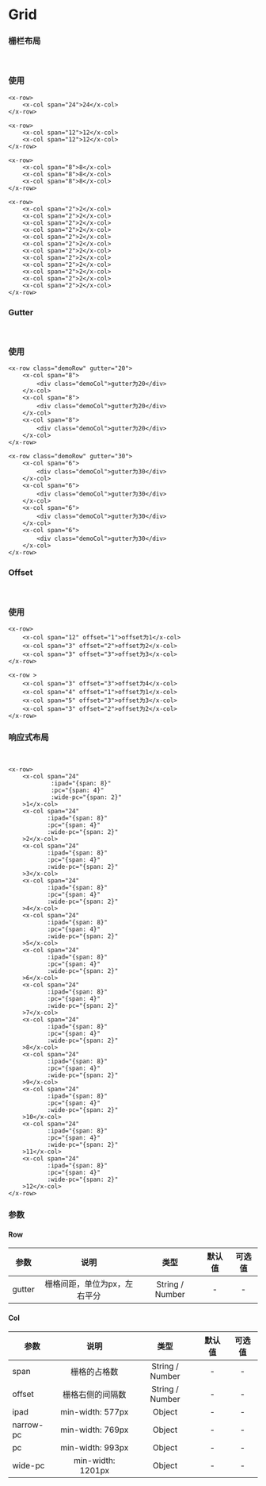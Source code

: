 # Grid

### 栅栏布局
<br>
<grid-demo-1></grid-demo-1>

### 使用
``` vue
<x-row>
    <x-col span="24">24</x-col>
</x-row>

<x-row>
    <x-col span="12">12</x-col>
    <x-col span="12">12</x-col>
</x-row>

<x-row>
    <x-col span="8">8</x-col>
    <x-col span="8">8</x-col>
    <x-col span="8">8</x-col>
</x-row>

<x-row>
    <x-col span="2">2</x-col>
    <x-col span="2">2</x-col>
    <x-col span="2">2</x-col>
    <x-col span="2">2</x-col>
    <x-col span="2">2</x-col>
    <x-col span="2">2</x-col>
    <x-col span="2">2</x-col>
    <x-col span="2">2</x-col>
    <x-col span="2">2</x-col>
    <x-col span="2">2</x-col>
    <x-col span="2">2</x-col>
    <x-col span="2">2</x-col>
</x-row>
```


### Gutter
<br>
<grid-demo-2></grid-demo-2>

### 使用
``` vue
<x-row class="demoRow" gutter="20">
    <x-col span="8">
        <div class="demoCol">gutter为20</div>
    </x-col>
    <x-col span="8">
        <div class="demoCol">gutter为20</div>
    </x-col>
    <x-col span="8">
        <div class="demoCol">gutter为20</div>
    </x-col>
</x-row>

<x-row class="demoRow" gutter="30">
    <x-col span="6">
        <div class="demoCol">gutter为30</div>
    </x-col>
    <x-col span="6">
        <div class="demoCol">gutter为30</div>
    </x-col>
    <x-col span="6">
        <div class="demoCol">gutter为30</div>
    </x-col>
    <x-col span="6">
        <div class="demoCol">gutter为30</div>
    </x-col>
</x-row>
```

### Offset
<br>
<grid-demo-3></grid-demo-3>

### 使用
``` vue
<x-row>
    <x-col span="12" offset="1">offset为1</x-col>
    <x-col span="3" offset="2">offset为2</x-col>
    <x-col span="3" offset="3">offset为3</x-col>
</x-row>

<x-row >
    <x-col span="3" offset="3">offset为4</x-col>
    <x-col span="4" offset="1">offset为1</x-col>
    <x-col span="5" offset="3">offset为3</x-col>
    <x-col span="3" offset="2">offset为2</x-col>
</x-row>
```

### 响应式布局
<br>
<grid-demo-4></grid-demo-4>

``` vue
<x-row>
    <x-col span="24"
            :ipad="{span: 8}"
            :pc="{span: 4}"
            :wide-pc="{span: 2}"
    >1</x-col>
    <x-col span="24"
           :ipad="{span: 8}"
           :pc="{span: 4}"
           :wide-pc="{span: 2}"
    >2</x-col>
    <x-col span="24"
           :ipad="{span: 8}"
           :pc="{span: 4}"
           :wide-pc="{span: 2}"
    >3</x-col>
    <x-col span="24"
           :ipad="{span: 8}"
           :pc="{span: 4}"
           :wide-pc="{span: 2}"
    >4</x-col>
    <x-col span="24"
           :ipad="{span: 8}"
           :pc="{span: 4}"
           :wide-pc="{span: 2}"
    >5</x-col>
    <x-col span="24"
           :ipad="{span: 8}"
           :pc="{span: 4}"
           :wide-pc="{span: 2}"
    >6</x-col>
    <x-col span="24"
           :ipad="{span: 8}"
           :pc="{span: 4}"
           :wide-pc="{span: 2}"
    >7</x-col>
    <x-col span="24"
           :ipad="{span: 8}"
           :pc="{span: 4}"
           :wide-pc="{span: 2}"
    >8</x-col>
    <x-col span="24"
           :ipad="{span: 8}"
           :pc="{span: 4}"
           :wide-pc="{span: 2}"
    >9</x-col>
    <x-col span="24"
           :ipad="{span: 8}"
           :pc="{span: 4}"
           :wide-pc="{span: 2}"
    >10</x-col>
    <x-col span="24"
           :ipad="{span: 8}"
           :pc="{span: 4}"
           :wide-pc="{span: 2}"
    >11</x-col>
    <x-col span="24"
           :ipad="{span: 8}"
           :pc="{span: 4}"
           :wide-pc="{span: 2}"
    >12</x-col>
</x-row>
```

### 参数

#### Row
| 参数          | 说明        | 类型      |  默认值 | 可选值 |
| -------------|:----------:| :------:| :----:| :----:|
| gutter| 栅格间距，单位为px，左右平分 | String / Number | - | - |

#### Col
| 参数          | 说明        | 类型      |  默认值 | 可选值 |
| -------------|:----------:| :------:| :----:| :----:|
| span | 栅格的占格数 | String / Number | - | - |
| offset | 栅格右侧的间隔数 | String / Number | - | - |
| ipad | min-width: 577px | Object | - | - |
| narrow-pc | min-width: 769px | Object | - | - |
| pc | min-width: 993px  | Object| - | - |
| wide-pc | min-width: 1201px  | Object | - | - |



